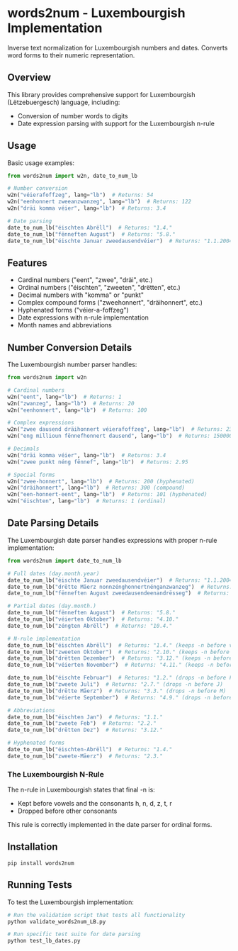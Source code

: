 # words2num - Luxembourgish Implementation

Inverse text normalization for Luxembourgish numbers and dates. Converts word forms to their numeric representation.

## Overview

This library provides comprehensive support for Luxembourgish (Lëtzebuergesch) language, including:

- Conversion of number words to digits
- Date expression parsing with support for the Luxembourgish n-rule

## Usage

Basic usage examples:

```python
from words2num import w2n, date_to_num_lb

# Number conversion
w2n("véierafoffzeg", lang="lb")  # Returns: 54
w2n("eenhonnert zweeanzwanzeg", lang="lb")  # Returns: 122
w2n("dräi komma véier", lang="lb")  # Returns: 3.4

# Date parsing
date_to_num_lb("éischten Abrëll")  # Returns: "1.4."
date_to_num_lb("fënneften August")  # Returns: "5.8."
date_to_num_lb("éischte Januar zweedausendvéier")  # Returns: "1.1.2004"
```

## Features

- Cardinal numbers ("eent", "zwee", "dräi", etc.)
- Ordinal numbers ("éischten", "zweeten", "drëtten", etc.)
- Decimal numbers with "komma" or "punkt"
- Complex compound forms ("zweehonnert", "dräihonnert", etc.)
- Hyphenated forms ("véier-a-foffzeg")
- Date expressions with n-rule implementation
- Month names and abbreviations

## Number Conversion Details

The Luxembourgish number parser handles:

```python
from words2num import w2n

# Cardinal numbers
w2n("eent", lang="lb")  # Returns: 1
w2n("zwanzeg", lang="lb")  # Returns: 20
w2n("eenhonnert", lang="lb")  # Returns: 100

# Complex expressions
w2n("zwee dausend dräihonnert véierafoffzeg", lang="lb")  # Returns: 2354
w2n("eng millioun fënnefhonnert dausend", lang="lb")  # Returns: 1500000

# Decimals
w2n("dräi komma véier", lang="lb")  # Returns: 3.4
w2n("zwee punkt néng fënnef", lang="lb")  # Returns: 2.95

# Special forms
w2n("zwee-honnert", lang="lb")  # Returns: 200 (hyphenated)
w2n("dräihonnert", lang="lb")  # Returns: 300 (compound)
w2n("een-honnert-eent", lang="lb")  # Returns: 101 (hyphenated)
w2n("éischten", lang="lb")  # Returns: 1 (ordinal)
```

## Date Parsing Details

The Luxembourgish date parser handles expressions with proper n-rule implementation:

```python
from words2num import date_to_num_lb

# Full dates (day.month.year)
date_to_num_lb("éischte Januar zweedausendvéier")  # Returns: "1.1.2004"
date_to_num_lb("drëtte Mäerz nonnzénghonnertnénganzwanzeg")  # Returns: "3.3.1929"
date_to_num_lb("fënneften August zweedausendeenandrësseg")  # Returns: "5.8.2031"

# Partial dates (day.month.)
date_to_num_lb("fënneften August")  # Returns: "5.8."
date_to_num_lb("véierten Oktober")  # Returns: "4.10."
date_to_num_lb("zéngten Abrëll")  # Returns: "10.4."

# N-rule implementation
date_to_num_lb("éischten Abrëll")  # Returns: "1.4." (keeps -n before vowel A)
date_to_num_lb("zweeten Oktober")  # Returns: "2.10." (keeps -n before vowel O)
date_to_num_lb("drëtten Dezember")  # Returns: "3.12." (keeps -n before D)
date_to_num_lb("véierten November")  # Returns: "4.11." (keeps -n before N)

date_to_num_lb("éischte Februar")  # Returns: "1.2." (drops -n before F)
date_to_num_lb("zweete Juli")  # Returns: "2.7." (drops -n before J)
date_to_num_lb("drëtte Mäerz")  # Returns: "3.3." (drops -n before M)
date_to_num_lb("véierte September")  # Returns: "4.9." (drops -n before S)

# Abbreviations
date_to_num_lb("éischten Jan")  # Returns: "1.1."
date_to_num_lb("zweete Feb")  # Returns: "2.2."
date_to_num_lb("drëtten Dez")  # Returns: "3.12."

# Hyphenated forms
date_to_num_lb("éischten-Abrëll")  # Returns: "1.4."
date_to_num_lb("zweete-Mäerz")  # Returns: "2.3."
```

### The Luxembourgish N-Rule

The n-rule in Luxembourgish states that final -n is:
- Kept before vowels and the consonants h, n, d, z, t, r
- Dropped before other consonants

This rule is correctly implemented in the date parser for ordinal forms.

## Installation

```
pip install words2num
```

## Running Tests

To test the Luxembourgish implementation:

```python
# Run the validation script that tests all functionality
python validate_words2num_LB.py

# Run specific test suite for date parsing
python test_lb_dates.py
```